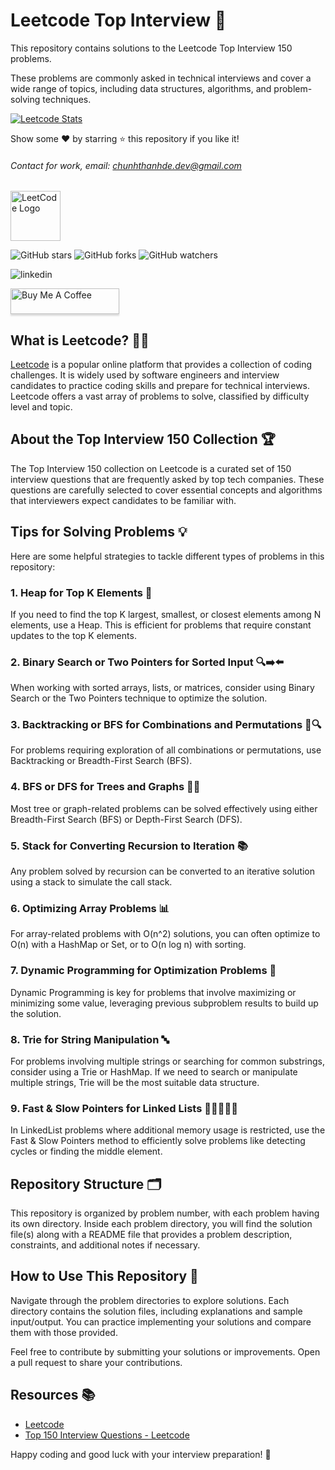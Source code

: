 # Leetcode Top Interview 🎯

This repository contains solutions to the Leetcode Top Interview 150 problems.

These problems are commonly asked in technical interviews and cover a wide range of topics, including data structures, algorithms, and problem-solving techniques.

[![Leetcode Stats](https://leetcard.jacoblin.cool/ChunhThanhDe?ext=contest)](https://leetcode.com/ChunhThanhDe)

Show some ❤️ by starring ⭐ this repository if you like it!

###### Contact for work, email: chunhthanhde.dev@gmail.com

<img src="https://leetcode.com/static/images/LeetCode_logo.png" alt="LeetCode Logo" width="80">

![GitHub stars](https://img.shields.io/github/stars/ChunhThanhDe/Leetcode-Top-Interview?style=social)
![GitHub forks](https://img.shields.io/github/forks/ChunhThanhDe/Leetcode-Top-Interview?style=social)
![GitHub watchers](https://img.shields.io/github/watchers/ChunhThanhDe/Leetcode-Top-Interview?style=social)

![linkedin](https://img.shields.io/badge/Support-Recommend%2FEndorse%20me%20on%20Linkedin-blue?style=for-the-badge&logo=linkedin)

<a href="https://www.buymeacoffee.com/chunhthanhde" target="_blank"><img src="https://www.buymeacoffee.com/assets/img/custom_images/yellow_img.png" alt="Buy Me A Coffee" style="height: 41px !important;width: 174px !important;box-shadow: 0px 3px 2px 0px rgba(190, 190, 190, 0.5) !important;-webkit-box-shadow: 0px 3px 2px 0px rgba(190, 190, 190, 0.5) !important;" ></a>


## What is Leetcode? 🧑‍💻

[Leetcode](https://leetcode.com/) is a popular online platform that provides a collection of coding challenges. It is widely used by software engineers and interview candidates to practice coding skills and prepare for technical interviews. Leetcode offers a vast array of problems to solve, classified by difficulty level and topic.

## About the Top Interview 150 Collection 🏆

The Top Interview 150 collection on Leetcode is a curated set of 150 interview questions that are frequently asked by top tech companies. These questions are carefully selected to cover essential concepts and algorithms that interviewers expect candidates to be familiar with.

## Tips for Solving Problems 💡

Here are some helpful strategies to tackle different types of problems in this repository:

### 1. Heap for Top K Elements 🔼
If you need to find the top K largest, smallest, or closest elements among N elements, use a Heap. This is efficient for problems that require constant updates to the top K elements.

### 2. Binary Search or Two Pointers for Sorted Input 🔍➡️⬅️
When working with sorted arrays, lists, or matrices, consider using Binary Search or the Two Pointers technique to optimize the solution.

### 3. Backtracking or BFS for Combinations and Permutations 🔄🔍
For problems requiring exploration of all combinations or permutations, use Backtracking or Breadth-First Search (BFS).

### 4. BFS or DFS for Trees and Graphs 🌳🔗
Most tree or graph-related problems can be solved effectively using either Breadth-First Search (BFS) or Depth-First Search (DFS).

### 5. Stack for Converting Recursion to Iteration 📚
Any problem solved by recursion can be converted to an iterative solution using a stack to simulate the call stack.

### 6. Optimizing Array Problems 📊
For array-related problems with O(n^2) solutions, you can often optimize to O(n) with a HashMap or Set, or to O(n log n) with sorting.

### 7. Dynamic Programming for Optimization Problems 🚀
Dynamic Programming is key for problems that involve maximizing or minimizing some value, leveraging previous subproblem results to build up the solution.

### 8. Trie for String Manipulation 🔤
For problems involving multiple strings or searching for common substrings, consider using a Trie or HashMap. If we need to search or manipulate multiple strings, Trie will be the most suitable data structure.

### 9. Fast & Slow Pointers for Linked Lists 🔄🏃‍♂️🏃‍♀️
In LinkedList problems where additional memory usage is restricted, use the Fast & Slow Pointers method to efficiently solve problems like detecting cycles or finding the middle element.

## Repository Structure 🗂️

This repository is organized by problem number, with each problem having its own directory. Inside each problem directory, you will find the solution file(s) along with a README file that provides a problem description, constraints, and additional notes if necessary.

## How to Use This Repository 🚀

Navigate through the problem directories to explore solutions. Each directory contains the solution files, including explanations and sample input/output. You can practice implementing your solutions and compare them with those provided.

Feel free to contribute by submitting your solutions or improvements. Open a pull request to share your contributions.

## Resources 📚

- [Leetcode](https://leetcode.com/)
- [Top 150 Interview Questions - Leetcode](https://leetcode.com/studyplan/top-interview-150/)

Happy coding and good luck with your interview preparation! 🎉
